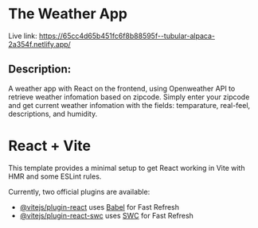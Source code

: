 # The Weather App
Live link: https://65cc4d65b451fc6f8b88595f--tubular-alpaca-2a354f.netlify.app/

## Description: 
A weather app with React on the frontend, using Openweather API to retrieve weather infomation based on zipcode. 
Simply enter your zipcode and get current weather infomation with the fields: temparature, real-feel, descriptions, and humidity. 


# React + Vite

This template provides a minimal setup to get React working in Vite with HMR and some ESLint rules.

Currently, two official plugins are available:

- [@vitejs/plugin-react](https://github.com/vitejs/vite-plugin-react/blob/main/packages/plugin-react/README.md) uses [Babel](https://babeljs.io/) for Fast Refresh
- [@vitejs/plugin-react-swc](https://github.com/vitejs/vite-plugin-react-swc) uses [SWC](https://swc.rs/) for Fast Refresh
